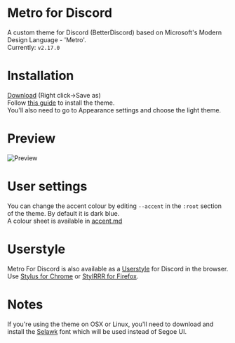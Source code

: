 # Metro for Discord
A custom theme for Discord (BetterDiscord) based on Microsoft's Modern Design Language - 'Metro'.  
Currently: `v2.17.0`  

# Installation
[Download](https://raw.githubusercontent.com/TakosThings/Metro-for-Discord/master/Metro_for_Discord.theme.css) (Right click->Save as)  
Follow [this guide](https://i.imgur.com/lczPQxW.png) to install the theme.  
You'll also need to go to Appearance settings and choose the light theme.

# Preview
![Preview](https://i.imgur.com/nLlFA4H.png)

# User settings
You can change the accent colour by editing `--accent` in the `:root` section of the theme. By default it is dark blue.  
A colour sheet is available in [accent.md](https://github.com/TakosThings/Metro-for-Discord/blob/master/accent.md)  

# Userstyle
Metro For Discord is also available as a [Userstyle](https://userstyles.org/styles/136340/metro-for-discord) for Discord in the browser. Use [Stylus for Chrome](https://chrome.google.com/webstore/detail/clngdbkpkpeebahjckkjfobafhncgmne) or [StylRRR for Firefox](https://addons.mozilla.org/en-US/firefox/addon/stylrrr/).

# Notes
If you're using the theme on OSX or Linux, you'll need to download and install the [Selawk](https://github.com/winjs/winstrap/blob/master/src/fonts/selawk.ttf) font which will be used instead of Segoe UI.
